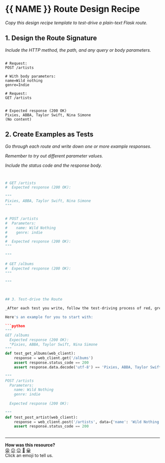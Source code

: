 # {{ NAME }} Route Design Recipe

_Copy this design recipe template to test-drive a plain-text Flask route._

## 1. Design the Route Signature

_Include the HTTP method, the path, and any query or body parameters._

```

# Request:
POST /artists

# With body parameters:
name=Wild nothing
genre=Indie

# Request:
GET /artists


# Expected response (200 OK)
Pixies, ABBA, Taylor Swift, Nina Simone
(No content)
```

## 2. Create Examples as Tests

_Go through each route and write down one or more example responses._

_Remember to try out different parameter values._

_Include the status code and the response body._

```python


# GET /artists
#  Expected response (200 OK):

"""
Pixies, ABBA, Taylor Swift, Nina Simone
"""


# POST /artists
#  Parameters:
#    name: Wild Nothing
#    genre: indie
#    
#  Expected response (200 OK):
"""

"""

# GET /albums
#  Expected response (200 OK):
"""

"""



## 3. Test-drive the Route

_After each test you write, follow the test-driving process of red, green, refactor to implement the behaviour._

Here's an example for you to start with:

```python
"""
GET /albums
  Expected response (200 OK):
  "Pixies, ABBA, Taylor Swift, Nina Simone
"""
def test_get_albums(web_client):
    response = web_client.get('/albums')
    assert response.status_code == 200
    assert response.data.decode('utf-8') == 'Pixies, ABBA, Taylor Swift, Nina Simone'

"""
POST /artists
  Parameters:
    name: Wild Nothing
    genre: indie
   
  Expected response (200 OK):
  
"""
def test_post_artist(web_client):
    response = web_client.post('/artists', data={'name': 'Wild Nothing', 'genre': 'indie'})
    assert response.status_code == 200
   
```


<!-- BEGIN GENERATED SECTION DO NOT EDIT -->

---

**How was this resource?**  
[😫](https://airtable.com/shrUJ3t7KLMqVRFKR?prefill_Repository=makersacademy%2Fweb-applications-in-python&prefill_File=resources%2Fplain_route_recipe_template.md&prefill_Sentiment=😫) [😕](https://airtable.com/shrUJ3t7KLMqVRFKR?prefill_Repository=makersacademy%2Fweb-applications-in-python&prefill_File=resources%2Fplain_route_recipe_template.md&prefill_Sentiment=😕) [😐](https://airtable.com/shrUJ3t7KLMqVRFKR?prefill_Repository=makersacademy%2Fweb-applications-in-python&prefill_File=resources%2Fplain_route_recipe_template.md&prefill_Sentiment=😐) [🙂](https://airtable.com/shrUJ3t7KLMqVRFKR?prefill_Repository=makersacademy%2Fweb-applications-in-python&prefill_File=resources%2Fplain_route_recipe_template.md&prefill_Sentiment=🙂) [😀](https://airtable.com/shrUJ3t7KLMqVRFKR?prefill_Repository=makersacademy%2Fweb-applications-in-python&prefill_File=resources%2Fplain_route_recipe_template.md&prefill_Sentiment=😀)  
Click an emoji to tell us.

<!-- END GENERATED SECTION DO NOT EDIT -->